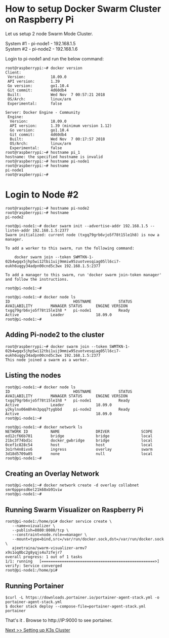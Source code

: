# How to setup Docker Swarm Cluster on Raspberry Pi

Let us setup 2 node Swarm Mode Cluster.

System #1 - pi-node1 - 192.168.1.5<br>
System #2 - pi-node2 - 192.168.1.6


Login to pi-node1 and run the below command:

```
root@raspberrypi:~# docker version
Client:
 Version:           18.09.0
 API version:       1.39
 Go version:        go1.10.4
 Git commit:        4d60db4
 Built:             Wed Nov  7 00:57:21 2018
 OS/Arch:           linux/arm
 Experimental:      false

Server: Docker Engine - Community
 Engine:
  Version:          18.09.0
  API version:      1.39 (minimum version 1.12)
  Go version:       go1.10.4
  Git commit:       4d60db4
  Built:            Wed Nov  7 00:17:57 2018
  OS/Arch:          linux/arm
  Experimental:     false
root@raspberrypi:~# hostname pi_1
hostname: the specified hostname is invalid
root@raspberrypi:~# hostname pi-node1
root@raspberrypi:~# hostname
pi-node1
root@raspberrypi:~#
```

# Login to Node #2

```
root@raspberrypi:~# hostname pi-node2
root@raspberrypi:~# hostname
pi-node2
```

```
root@pi-node1:~# docker swarm init --advertise-addr 192.168.1.5 --listen-addr 192.168.1.5:2377
Swarm initialized: current node (txgq79grb6vjo5f78t15le1h8) is now a manager.

To add a worker to this swarm, run the following command:

    docker swarm join --token SWMTKN-1-02b4wgqx5jhp5wi12tbi1uij9mmiw95zuotvesqiag05ll6ci7-eukh6uqgy34adpn00cnd5c3wx 192.168.1.5:2377

To add a manager to this swarm, run 'docker swarm join-token manager' and follow the instructions.

root@pi-node1:~#
```

```
root@pi-node1:~# docker node ls
ID                            HOSTNAME            STATUS              AVAILABILITY        MANAGER STATUS      ENGINE VERSION
txgq79grb6vjo5f78t15le1h8 *   pi-node1            Ready               Active              Leader              18.09.0
root@pi-node1:~#
```

## Adding Pi-node2 to the cluster

```
root@raspberrypi:~# docker swarm join --token SWMTKN-1-02b4wgqx5jhp5wi12tbi1uij9mmiw95zuotvesqiag05ll6ci7-eukh6uqgy34adpn00cnd5c3wx 192.168.1.5:2377
This node joined a swarm as a worker.
```

## Listing the nodes

```
root@pi-node1:~# docker node ls
ID                            HOSTNAME            STATUS              AVAILABILITY        MANAGER STATUS      ENGINE VERSION
txgq79grb6vjo5f78t15le1h8 *   pi-node1            Ready               Active              Leader              18.09.0
y2kylnx06m8h4n3pqq7tygbbd     pi-node2            Ready               Active                                  18.09.0
root@pi-node1:~#
```

```
root@pi-node1:~# docker network ls
NETWORK ID          NAME                DRIVER              SCOPE
ed12cf66b701        bridge              bridge              local
21bc3f74bd1c        docker_gwbridge     bridge              local
0cef1c828c54        host                host                local
3o1rh4n8ivx6        ingress             overlay             swarm
3d18d5709a05        none                null                local
root@pi-node1:~#
```

## Creating an Overlay Network

```
root@pi-node1:~# docker network create -d overlay collabnet
smr6pppnsd6el21k68xb91viw
root@pi-node1:~#
```

## Running Swarm Visualizer on Raspberry Pi

```
root@pi-node1:/home/pi# docker service create \
   --name=vizualizer \
   --publish=8080:8080/tcp \
   --constraint=node.role==manager \
   --mount=type=bind,src=/var/run/docker.sock,dst=/var/run/docker.sock \
   ajeetraina/swarm-visualizer-armv7
x9s1oq0bc2g8yqjs4u7zfejr7
overall progress: 1 out of 1 tasks
1/1: running   [==================================================>]
verify: Service converged
root@pi-node1:/home/pi#

```

## Running Portainer 



```
$curl -L https://downloads.portainer.io/portainer-agent-stack.yml -o portainer-agent-stack.yml
$ docker stack deploy --compose-file=portainer-agent-stack.yml portainer
```

That's it . Browse to http://IP:9000 to see portainer.

[Next >> Setting up K3s Cluster](https://github.com/collabnix/dockerlabs/blob/master/beginners/install/raspberrypi3/setting-up-k3s-cluster.md)











